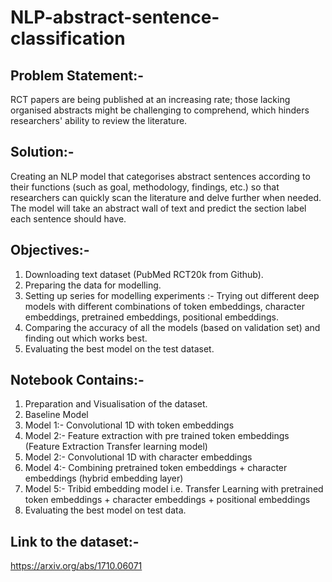 # NLP-abstract-sentence-classification
## Problem Statement:- 
RCT papers are being published at an increasing rate; those lacking organised abstracts might be challenging to comprehend, which hinders researchers' ability to review the literature.
## Solution:- 
Creating an NLP model that categorises abstract sentences according to their functions (such as goal, methodology, findings, etc.) so that researchers can quickly scan the literature and delve further when needed.
The model will take an abstract wall of text and predict the section label each sentence should have.
## Objectives:-
1.  Downloading text dataset (PubMed RCT20k from Github).
2. Preparing the data for modelling.
3.  Setting up series for modelling experiments :- 
  Trying out different deep models with different combinations of  token embeddings,            character embeddings, pretrained embeddings, positional embeddings.
4. Comparing the accuracy of all the models (based on validation set) and finding out which works best.
5. Evaluating the best model on the test dataset.
## Notebook Contains:-
1. Preparation and Visualisation of the dataset.
2. Baseline Model
3. Model 1:- Convolutional 1D with token embeddings 
4. Model 2:- Feature extraction with pre trained token embeddings (Feature Extraction Transfer learning model)
5. Model 2:- Convolutional 1D with character embeddings
6. Model 4:- Combining pretrained token embeddings + character embeddings (hybrid embedding layer)
7. Model 5:- Tribid embedding model i.e. Transfer Learning with pretrained token embeddings + character embeddings + positional embeddings
8. Evaluating the best model on test data.

## Link to the dataset:- 
https://arxiv.org/abs/1710.06071
